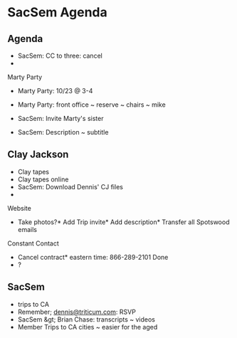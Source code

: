 # SacSem Agenda

## Agenda

* SacSem: CC to three: cancel
* 

Marty Party

* Marty Party: 10/23 @ 3-4
* Marty Party: front office ~ reserve ~ chairs ~ mike

* SacSem: Invite Marty's sister
* SacSem: Description ~ subtitle

## Clay Jackson

* Clay tapes
* Clay tapes online
* SacSem: Download Dennis' CJ files
* 

Website
* Take photos?* Add Trip invite* Add description* Transfer all Spotswood emails

Constant Contact
* Cancel contract* eastern time: 866-289-2101
Done
* ?

## SacSem

* trips to CA
* Remember; dennis@triticum.com: RSVP
* SacSem &amp;gt; Brian Chase: transcripts ~ videos
* Member Trips to CA cities ~ easier for the aged